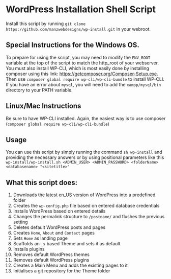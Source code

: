 # WordPress Installation Shell Script
Install this script by running `git clone https://github.com/manzwebdesigns/wp-install.git` in your webroot. 

## Special Instructions for the Windows OS.
To prepare for using the script, you may need to modify the `ENV_ROOT` variable 
at the top of the script to match the http_root of your webserver.  You must also install WP-CLI, which
is most easily done by installing composer using this link: https://getcomposer.org/Composer-Setup.exe.
Then use `composer global require wp-cli/wp-cli-bundle` to install WP-CLI. If you have an error about 
`mysql`, you will need to add the `xampp/mysql/bin` directory to your PATH variable.

## Linux/Mac Instructions
Be sure to have WP-CLI installed.  Again, the easiest way is to use composer (`composer global require wp-cli/wp-cli-bundle`) 

## Usage
You can use this script by simply running the command `sh wp-install` and providing the necessary answers or
by using positional parameters like this `wp-install/wp-install.sh <ADMIN_USER> <ADMIN_PASSWORD> <folderName> <databasename> "<sitetitle>"`

## What this script does:

1. Downloads the latest en_US version of WordPress into a predefined folder
2. Creates the `wp-config.php` file based on entered database credentials
3. Installs WordPress based on entered details
4. Changes the permalink structure to `/postname/` and flushes the previous setting
5. Deletes default WordPress posts and pages
6. Creates `Home`, `About` and `Contact` pages
7. Sets `Home` as landing page
8. Scaffolds an `_s` based Theme and sets it as default
9. Installs plugins
10. Removes default WordPress themes
11. Removes default WordPress plugins
12. Creates a Main Menu and adds the existing pages to it
13. Initialises a git repository for the Theme folder
